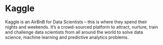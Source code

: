 # Kaggle

Kaggle is an AirBnB for Data Scientists – this is where they spend their nights and weekends. It’s a crowd-sourced platform to attract, nurture, train and challenge data scientists from all around the world to solve data science, machine learning and predictive analytics problems.
